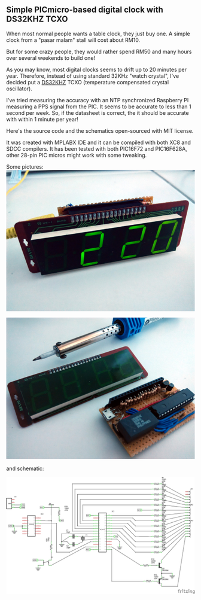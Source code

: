 Simple PICmicro-based digital clock with DS32KHZ TCXO
-----------------------------------------------------

When most normal people wants a table clock, they just buy one.
A simple clock from a "pasar malam" stall will cost about RM10.

But for some crazy people, they would rather spend RM50 and many hours over several weekends to build one!

As you may know, most digital clocks seems to drift up to 20 minutes per year.
Therefore, instead of using standard 32KHz "watch crystal", I've decided put a [DS32KHZ](https://www.maximintegrated.com/en/products/digital/clock-generation-distribution/silicon-crystal-oscillators/DS32KHZ.html) TCXO (temperature compensated crystal oscillator).

I've tried measuring the accuracy with an NTP synchronized Raspberry PI measuring a PPS signal from the PIC. 
It seems to be accurate to less than 1 second per week.
So, if the datasheet is correct, the it should be accurate with within 1 minute per year!

Here's the source code and the schematics open-sourced with MIT license.

It was created with MPLABX IDE and it can be compiled with both XC8 and SDCC compilers.
It has been tested with both PIC16F72 and PIC16F628A, other 28-pin PIC micros might work with some tweaking.

Some pictures:
![Final](img/IMG_20160109_142033.jpg?raw=true "Final working clock")

![Before Assembling](img/IMG_20160109_141655.jpg?raw=true "Open, before assembling")

and schematic:

![Schematics](schematics/DS32KHz_Clock_stripboard_schem.png?raw=true "Open, before assembling")
